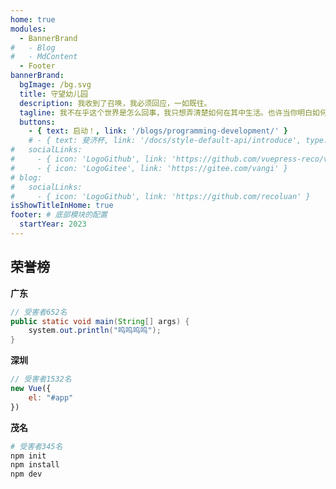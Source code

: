 ```yaml
---
home: true
modules:
  - BannerBrand
#   - Blog
#   - MdContent
  - Footer
bannerBrand:
  bgImage: /bg.svg
  title: 守望幼儿园
  description: 我收到了召唤，我必须回应，一如既往。
  tagline: 我不在乎这个世界是怎么回事，我只想弄清楚如何在其中生活。也许当你明白如何在世界上生活后，你就会懂得这个世界究竟是怎么回事了。
  buttons:
    - { text: 启动！, link: '/blogs/programming-development/' }
    # - { text: 斐济杯, link: '/docs/style-default-api/introduce', type: 'plain' }
#   socialLinks:
#     - { icon: 'LogoGithub', link: 'https://github.com/vuepress-reco/vuepress-theme-reco' }
#     - { icon: 'LogoGitee', link: 'https://gitee.com/vangi' }
# blog:
#   socialLinks:
#     - { icon: 'LogoGithub', link: 'https://github.com/recoluan' }
isShowTitleInHome: true
footer: # 底部模块的配置
  startYear: 2023
---
```


## 荣誉榜

**广东**

```java
// 受害者652名
public static void main(String[] args) {
    system.out.println("呜呜呜呜");
}
```

**深圳**

```javascript
// 受害者1532名
new Vue({
    el: "#app"
})
```

**茂名**

```bash
# 受害者345名
npm init
npm install
npm dev
```
